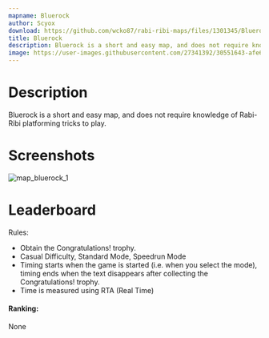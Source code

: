 ```yaml
---
mapname: Bluerock
author: Scyox
download: https://github.com/wcko87/rabi-ribi-maps/files/1301345/Bluerock.zip
title: Bluerock
description: Bluerock is a short and easy map, and does not require knowledge of Rabi-Ribi platforming tricks to play.
image: https://user-images.githubusercontent.com/27341392/30551643-afe6f444-9ccd-11e7-8017-9c9a279cdf1b.jpg
---
```

# Description

Bluerock is a short and easy map, and does not require knowledge of Rabi-Ribi platforming tricks to play.

# Screenshots

![map_bluerock_1](https://user-images.githubusercontent.com/27341392/30407139-1389ecc0-9929-11e7-8341-56481ea88a93.jpg)

# Leaderboard

Rules:
* Obtain the Congratulations! trophy.
* Casual Difficulty, Standard Mode, Speedrun Mode
* Timing starts when the game is started (i.e. when you select the mode), timing ends when the text disappears after collecting the Congratulations! trophy.
* Time is measured using RTA (Real Time)

#### Ranking:

None
